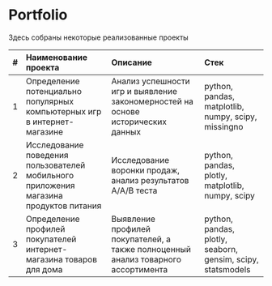 # Portfolio

Здесь собраны некоторые реализованные проекты

| #  | Наименование проекта | Описание | Стек |
|:-- |:---------------|:-------------|:-----|
| 1  | Определение потенциально популярных компьютерных игр в интернет-магазине | Анализ успешности игр и выявление закономерностей на основе исторических данных | python, pandas, matplotlib, numpy, scipy, missingno |
| 2  | Исследование поведения пользователей мобильного приложения магазина продуктов питания | Исследование воронки продаж, анализ результатов А/А/В теста | python, pandas, plotly, matplotlib, numpy, scipy |
| 3  | Определение профилей покупателей интернет-магазина товаров для дома | Выявление профилей покупателей, а также полноценный анализ товарного ассортимента | python, pandas, plotly, seaborn, gensim, scipy, statsmodels |
